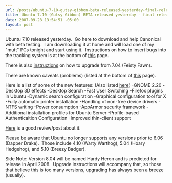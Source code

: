 ```yaml
---
url: /posts/ubuntu-7-10-gutsy-gibbon-beta-released-yesterday-final-release-in-october
title: Ubuntu 7.10 (Gutsy Gibbon) BETA released yesterday - final release in October
date: 2007-09-28 13:54:51 -05:00
layout: post
---
```


Ubuntu 7.10 released yesterday.  Go here to download and help Canonical with beta testing.  I am downloading it at home and will load one of my "mutt" PCs tonight and start using it.  Instructions on how to insert bugs into the tracking system is at the bottom of [this](http://www.ubuntu.com/testing/gutsybeta) page.

There is also [instructions](https://help.ubuntu.com/community/GutsyUpgrades) on how to upgrade from 7.04 (Feisty Fawn).

There are known caveats (problems) (listed at the bottom of [this](http://www.ubuntu.com/testing/gutsybeta) page).

Here is a list of some of the new features: (Also listed [here](http://www.ubuntu.com/testing/gutsybeta))
-GNOME 2.20
-Desktop 3D effects
-Desktop Search
-Fast User Switching
-Firefox plugins in Ubuntu
-Dynamic search configuration
-Graphical configuration tool for X
-Fully automatic printer installation
-Handling of non-free device drivers
-NTFS writing
-Power consumption
-AppArmor security framework
-Additional installation profiles for Ubuntu Server
-Profile-based Authenticaition Configuration
-Improved thin-client support

[Here](http://www.reviewlinux.com/?m=show&id=7302) is a good review/post about it.

Please be aware that Ubuntu no longer supports any versions prior to 6.06 (Dapper Drake).  Those include 4.10 (Warty Warthog), 5.04 (Hoary Hedgehog), and 5.10 (Breezy Badger).

Side Note: Version 8.04 will be named Hardy Heron and is predicted for release in April 2008.  Upgrade instructions will accompany that, so those that believe this is too many versions, upgrading has always been a breeze (usually).
